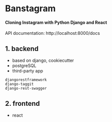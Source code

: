# Banstagram

#### Cloning Instagram with Python Django and React
API documentation: http://localhost:8000/docs

## 1. backend
- based on django, cookiecutter
- postgreSQL
- third-party app
```
djangorestframework
django-taggit
django-rest-swagger
```
## 2. frontend
- react
